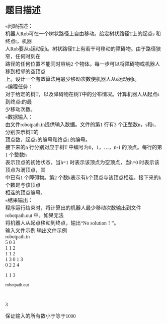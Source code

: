 # 题目描述


<span style="font-family:&#39;Microsoft YaHei&#39;;font-size:16px;">«问题描述：</span><br/>
<span style="font-family:&#39;Microsoft YaHei&#39;;font-size:16px;">机器人Rob可在一个树状路径上自由移动。给定树状路径T上的起点s 和终点t，机器</span><br/>
<span style="font-family:&#39;Microsoft YaHei&#39;;font-size:16px;">人Rob要从s运动到t。树状路径T上有若干可移动的障碍物。由于路径狭窄，任何时刻在</span><br/>
<span style="font-family:&#39;Microsoft YaHei&#39;;font-size:16px;">路径的任何位置不能同时容纳2 个物体。每一步可以将障碍物或机器人移到相邻的空顶点</span><br/>
<span style="font-family:&#39;Microsoft YaHei&#39;;font-size:16px;">上。设计一个有效算法用最少移动次数使机器人从s运动到t。</span><br/>
<span style="font-family:&#39;Microsoft YaHei&#39;;font-size:16px;">«编程任务：</span><br/>
<span style="font-family:&#39;Microsoft YaHei&#39;;font-size:16px;">对于给定的树T，以及障碍物在树T中的分布情况。计算机器人从起点s 到终点t的最</span><br/>
<span style="font-family:&#39;Microsoft YaHei&#39;;font-size:16px;">少移动次数。</span><br/>
<span style="font-family:&#39;Microsoft YaHei&#39;;font-size:16px;">«数据输入：</span><br/>
<span><span style="font-family:&#39;Microsoft YaHei&#39;;font-size:16px;">由文件</span><span style="font-family:&#39;Microsoft YaHei&#39;;font-size:16px;">robotpath.in</span><span style="font-family:&#39;Microsoft YaHei&#39;;font-size:16px;">提供输入数据。文件的第1 行有3 个正整数n，s和t，分别表示树T的</span></span><br/>
<span style="font-family:&#39;Microsoft YaHei&#39;;font-size:16px;">顶点数，起点s的编号和终点t 的编号。</span><br/>
<span style="font-family:&#39;Microsoft YaHei&#39;;font-size:16px;">接下来的n 行分别对应于树T 中编号为0，1，…，n-1 的顶点。每行的第1 个整数h</span><br/>
<span style="font-family:&#39;Microsoft YaHei&#39;;font-size:16px;">表示顶点的初始状态，当h=1 时表示该顶点为空顶点，当h=0 时表示该顶点为满顶点，其</span><br/>
<span style="font-family:&#39;Microsoft YaHei&#39;;font-size:16px;">中已有1 个障碍物。第2 个数k表示有k个顶点与该顶点相连。接下来的k个数是与该顶点</span><br/>
<span style="font-family:&#39;Microsoft YaHei&#39;;font-size:16px;">相连的顶点编号。</span><br/>
<span style="font-family:&#39;Microsoft YaHei&#39;;font-size:16px;">«结果输出：</span><br/>
<span><span style="font-family:&#39;Microsoft YaHei&#39;;font-size:16px;">程序运行结束时，将计算出的机器人最少移动次数输出到文件</span><span style="font-family:&#39;Microsoft YaHei&#39;;font-size:16px;">robotpath.out</span><span style="font-family:&#39;Microsoft YaHei&#39;;font-size:16px;"> 中。如果无法</span></span><br/>
<span style="font-family:&#39;Microsoft YaHei&#39;;font-size:16px;">将机器人从起点移动到终点，输出“No solution！”。</span><br/>
<span style="font-family:&#39;Microsoft YaHei&#39;;font-size:16px;">输入文件示例 输出文件示例</span><br/>
<span style="font-family:&#39;Microsoft YaHei&#39;;font-size:16px;"><span>robotpath.in</span></span><br/>
<span style="font-family:&#39;Microsoft YaHei&#39;;font-size:16px;">5 0 3</span><br/>
<span style="font-family:&#39;Microsoft YaHei&#39;;font-size:16px;">1 1 2</span><br/>
<span style="font-family:&#39;Microsoft YaHei&#39;;font-size:16px;">1 1 2</span><br/>
<span style="font-family:&#39;Microsoft YaHei&#39;;font-size:16px;">1 3 0 1 3</span><br/>
<span style="font-family:&#39;Microsoft YaHei&#39;;font-size:16px;">0 2 2 4</span><br/>
<p>
<span style="font-family:&#39;Microsoft YaHei&#39;;font-size:16px;">1 1 3</span> 
</p>
<p>
<span style="font-family:&#34;">robotpath.out</span> 
</p>
<p>
<br/>
</p>
<p>
<span style="font-family:&#39;Microsoft YaHei&#39;;font-size:16px;">3</span> 
</p>
<p>
<span style="font-family:&#39;Microsoft YaHei&#39;;font-size:16px;">保证输入的所有数小于等于1000</span> 
</p>
